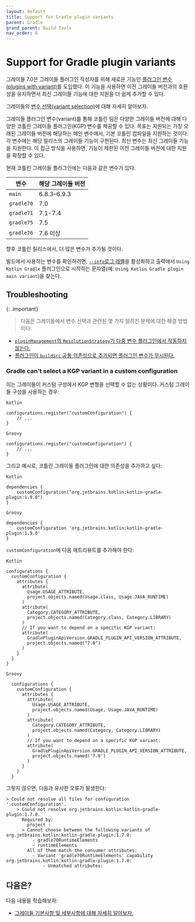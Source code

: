 ```yaml
---
layout: default
title: Support for Gradle plugin variants
parent: Gradle
grand_parent: Build Tools
nav_order: 6
---
```


# Support for Gradle plugin variants
그레이들 7.0은 그레이들 플러그인 작성자를 위해 새로운 기능인 [플러그인 변수(plugins with variant)](https://docs.gradle.org/7.0/userguide/implementing_gradle_plugins.html#plugin-with-variants)를 도입했다. 이 기능을 사용하면 이전 그레이들 버전과의 호환성을 유지하면서 최신 그레이들 기능에 대한 지원을 더 쉽게 추가할 수 있다.

그레이들의 [변수 선택(variant selection)](https://docs.gradle.org/current/userguide/variant_model.html)에 대해 자세히 알아보자.

그레이들 플러그인 변수(variant)를 통해 코틀린 팀은 다양한 그레이들 버전에 대해 다양한 코틀린 그레이들 플러그인(KGP) 변수를 제공할 수 있다. 목표는 지원되는 가장 오래된 그레이들 버전에 해당하는 메인 변수에서, 기본 코틀린 컴파일을 지원하는 것이다. 각 변수에는 해당 릴리스의 그레이들 기능이 구현된다. 최신 변수는 최신 그레이들 기능을 지원한다. 이 접근 방식을 사용하면, 기능이 제한된 이전  그레이들 버전에 대한 지원을 확장할 수 있다.

현재 코틀린 그레이들 플러그인에는 다음과 같은 변수가 있다.

|변수|해당 그레이들 버전|
|---|---|
|`main`|6.8.3–6.9.3|
|`gradle70`|7.0|
|`gradle71`|7.1-7.4|
|`gradle75`|7.5|
|`gradle76`|7.6 이상|

향후 코틀린 릴리스에서, 더 많은 변수가 추가될 것이다.

빌드에서 사용하는 변수를 확인하려면, [`--info`로그 레벨](https://docs.gradle.org/current/userguide/logging.html#sec:choosing_a_log_level)을 활성화하고 출력에서 ​​`Using Kotlin Gradle` 플러그인으로 시작하는 문자열(예: `Using Kotlin Gradle plugin main variant`)을 찾는다.


## Troubleshooting
{: .important}
>다음은 그레이들에서 변수 선택과 관련된 몇 가지 알려진 문제에 대한 해결 방법이다:
- [`pluginManagement`의 `ResolutionStrategy`가 다중 변수 플러그인에서 작동하지 않는다.](https://github.com/gradle/gradle/issues/20545)
- [플러그인이 `buildSrc` 공통 의존성으로 추가되면 플러그인 변수가 무시된다.](https://github.com/gradle/gradle/issues/20847)


### Gradle can't select a KGP variant in a custom configuration
이는 그레이들이 커스텀 구성에서 KGP 변형을 선택할 수 없는 상황이다. 커스텀 그레이들 구성을 사용하는 경우:

`Kotlin`
```
configurations.register("customConfiguration") {
    // ...
}
```
`Groovy`
```
configurations.register("customConfiguration") {
    // ...
}
```

그리고 예시로, 코틀린 그레이들 플러그인에 대한 의존성을 추가하고 싶다:

`Kotlin`
```
dependencies {
    customConfiguration("org.jetbrains.kotlin:kotlin-gradle-plugin:1.9.0")
}
```
`Groovy`
```
dependencies {
    customConfiguration 'org.jetbrains.kotlin:kotlin-gradle-plugin:1.9.0'
}
```

`customConfiguration`에 다음 애트리뷰트를 추가해야 한다:

`Kotlin`
```
configurations {
  customConfiguration {
    attributes {
      attribute(
        Usage.USAGE_ATTRIBUTE,
        project.objects.named(Usage.class, Usage.JAVA_RUNTIME)
      )
      attribute(
        Category.CATEGORY_ATTRIBUTE,
        project.objects.named(Category.class, Category.LIBRARY)
      )
      // If you want to depend on a specific KGP variant:
      attribute(
        GradlePluginApiVersion.GRADLE_PLUGIN_API_VERSION_ATTRIBUTE,
        project.objects.named("7.0")
      )
    }
  }
}
```
`Groovy`
```
  configurations {
    customConfiguration {
      attributes {
        attribute(
          Usage.USAGE_ATTRIBUTE,
          project.objects.named(Usage, Usage.JAVA_RUNTIME)
        )
        attribute(
          Category.CATEGORY_ATTRIBUTE,
          project.objects.named(Category, Category.LIBRARY)
        )
        // If you want to depend on a specific KGP variant:
        attribute(
          GradlePluginApiVersion.GRADLE_PLUGIN_API_VERSION_ATTRIBUTE,
          project.objects.named('7.0')
        )
      }
    }
  }
```

그렇지 않으면, 다음과 유사한 오류가 발생한다:

```
> Could not resolve all files for configuration ':customConfiguration'.
    > Could not resolve org.jetbrains.kotlin:kotlin-gradle-plugin:1.7.0.
      Required by:
        project :
      > Cannot choose between the following variants of org.jetbrains.kotlin:kotlin-gradle-plugin:1.7.0:
          - gradle70RuntimeElements
          - runtimeElements
        All of them match the consumer attributes:
          - Variant 'gradle70RuntimeElements' capability org.jetbrains.kotlin:kotlin-gradle-plugin:1.7.0:
              - Unmatched attributes:
```

## 다음은?
다음 내용을 학습해보자:

- [그레이들 기본사항 및 세부사항에 대해 자세히 알아보자.](https://docs.gradle.org/current/userguide/getting_started.html)